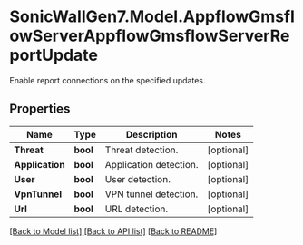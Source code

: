 # SonicWallGen7.Model.AppflowGmsflowServerAppflowGmsflowServerReportUpdate
Enable report connections on the specified updates.

## Properties

Name | Type | Description | Notes
------------ | ------------- | ------------- | -------------
**Threat** | **bool** | Threat detection. | [optional] 
**Application** | **bool** | Application detection. | [optional] 
**User** | **bool** | User detection. | [optional] 
**VpnTunnel** | **bool** | VPN tunnel detection. | [optional] 
**Url** | **bool** | URL detection. | [optional] 

[[Back to Model list]](../README.md#documentation-for-models) [[Back to API list]](../README.md#documentation-for-api-endpoints) [[Back to README]](../README.md)

